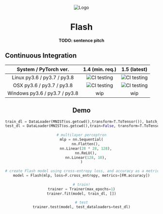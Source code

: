 <div align="center">

![Logo](https://raw.githubusercontent.com/PyTorchLightning/pytorch-lightning/master/docs/source/_images/logos/lightning_logo.svg)

# Flash

**TODO: sentence pitch**

</div>

## Continuous Integration
<center>

| System / PyTorch ver. | 1.4 (min. req.) | 1.5 (latest) |
| :---: | :---: | :---: |
| Linux py3.6 / py3.7 / py3.8 | ![CI testing](https://github.com/PyTorchLightning/pytorch-lightning-flash/workflows/CI%20testing/badge.svg?branch=master) | ![CI testing](https://github.com/PyTorchLightning/pytorch-lightning-flash/workflows/CI%20testing/badge.svg?branch=master) |
| OSX py3.6 / py3.7 / py3.8 | ![CI testing](https://github.com/PyTorchLightning/pytorch-lightning-flash/workflows/CI%20testing/badge.svg?branch=master) | ![CI testing](https://github.com/PyTorchLightning/pytorch-lightning-flash/workflows/CI%20testing/badge.svg?branch=master) |
| Windows py3.6 / py3.7 / py3.8 | wip | wip |

## Demo
    
```python
train_dl = DataLoader(MNIST(os.getcwd(),transform=T.ToTensor()), batch_size=64)
test_dl = DataLoader(MNIST(os.getcwd(),train=False, transform=T.ToTensor()), batch_size=64)
    
# multilayer perceptron
mlp = nn.Sequential(
    nn.Flatten(),
    nn.Linear(28 * 28, 128),
    nn.ReLU(),
    nn.Linear(128, 10),
)
    
# create Flash model using cross-entropy loss, and accuracy as a metric
model = Flash(mlp, loss=F.cross_entropy, metrics=[FM.accuracy])
    
# train!
trainer = Trainer(max_epochs=1)
trainer.fit(model, train_dl, [])
    
# test
trainer.test(model, test_dataloaders=test_dl)
```
